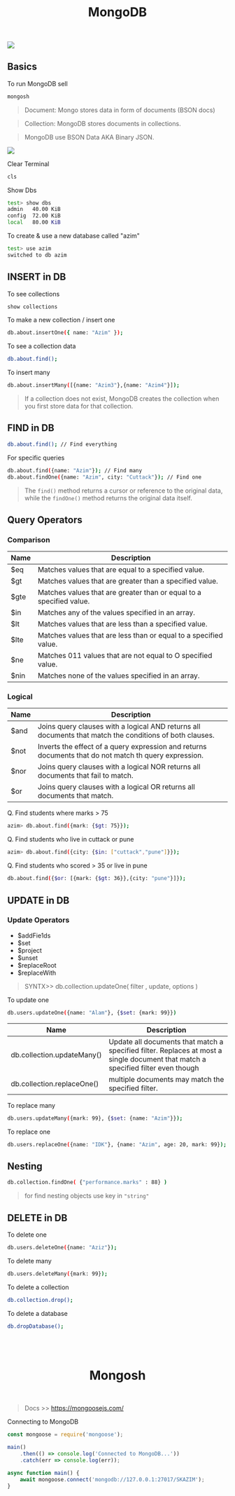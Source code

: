 <h1 align="center">MongoDB</h1>
<br/>

![](https://webimages.mongodb.com/_com_assets/cms/kuzt9r42or1fxvlq2-Meta_Generic.png)

## Basics

To run MongoDB sell
```sh
mongosh
```

> Document: Mongo stores data in form of documents (BSON docs)
 
> Collection: MongoDB stores documents in collections.

> MongoDB use BSON Data AKA Binary JSON.

![](assets/MongoDB_JSON_vs_Bson.png)

Clear Terminal

```sh
cls
```

Show Dbs
```sh
test> show dbs
admin   40.00 KiB
config  72.00 KiB
local   80.00 KiB
```

To create & use a new database called "azim"
```sh
test> use azim
switched to db azim
```

## INSERT in DB

To see collections

```sh
show collections
```

To make a new collection / insert one

```sh 
db.about.insertOne({ name: "Azim" });
```

To see a collection data

```sh
db.about.find();
```

To insert many

```sh
db.about.insertMany([{name: "Azim3"},{name: "Azim4"}]);
```

> If a collection does not exist, MongoDB creates the collection when you first store data for that collection.


## FIND in DB

```sh
db.about.find(); // Find everything
```

For specific queries

```sh
db.about.find({name: "Azim"}); // Find many
db.about.findOne({name: "Azim", city: "Cuttack"}); // Find one
```

> The `find()` method returns a cursor or reference to the original data, while the `findOne()` method returns the original data itself.

## Query Operators

### Comparison

| Name | Description                                                         |
| ---- | ------------------------------------------------------------------- |
| $eq  | Matches values that are equal to a specified value.                 |
| $gt  | Matches values that are greater than a specified value.             |
| $gte | Matches values that are greater than or equal to a specified value. |
| $in  | Matches any of the values specified in an array.                    |
| $lt  | Matches values that are less than a specified value.                |
| $lte | Matches values that are less than or equal to a specified value.    |
| $ne  | Matches 011 values that are not equal to O specified value.         |
| $nin | Matches none of the values specified in an array.                   |

### Logical

| Name | Description                                                                                             |
| ---- | ------------------------------------------------------------------------------------------------------- |
| $and | Joins query clauses with a logical AND returns all documents that match the conditions of both clauses. |
| $not | Inverts the effect of a query expression and returns documents that do not match th query expression.   |
| $nor | Joins query clauses with a logical NOR returns all documents that fail to match.                        |
| $or  | Joins query clauses with a logical OR returns all documents that match.                                 |

Q. Find students where marks > 75

```sh
azim> db.about.find({mark: {$gt: 75}});
```

Q. Find students who live in cuttack or pune

```sh
azim> db.about.find({city: {$in: ["cuttack","pune"]}});
```

Q. Find students who scored > 35 or live in pune

```sh
db.about.find({$or: [{mark: {$gt: 36}},{city: "pune"}]});
```

## UPDATE in DB

### Update Operators
 * $addFie1ds
 * $set
 * $project
 * $unset
 * $replaceRoot
 * $replaceWith

> SYNTX>> db.coIIection.updateOne( filter , update, options )

To update one

```sh
db.users.updateOne({name: "Alam"}, {$set: {mark: 99}})
```

| Name                       | Description                                                                                                                      |
| -------------------------- | -------------------------------------------------------------------------------------------------------------------------------- |
| db.collection.updateMany() | Update all documents that match a specified filter. Replaces at most a single document that match a specified filter even though |
| db.collection.replaceOne() | multiple documents may match the specified filter.                                                                               |

To replace many

```sh
db.users.updateMany({mark: 99}, {$set: {name: "Azim"}});
```

To replace one 

```sh
db.users.replaceOne({name: "IDK"}, {name: "Azim", age: 20, mark: 99});
```

## Nesting

```sh
db.collection.findOne( {"performance.marks" : 88} )
```

> for find nesting objects use key in `"string"`

## DELETE in DB

To delete one

```sh
db.users.deleteOne({name: "Aziz"});
```

To delete many

```sh
db.users.deleteMany({mark: 99});
```

To delete a collection

```sh
db.collection.drop();
```

To delete a database

```sh
db.dropDatabase();
```

<br/>
<br/>
<h1 align="center">Mongosh</h1>
<br/>

> Docs >> https://mongoosejs.com/

Connecting to MongoDB

```js
const mongoose = require('mongoose');

main()
    .then(() => console.log('Connected to MongoDB...'))
    .catch(err => console.log(err));

async function main() {
    await mongoose.connect('mongodb://127.0.0.1:27017/SKAZIM');
}
```